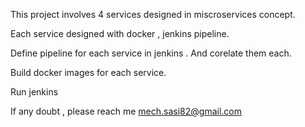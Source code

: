 This project involves 4 services designed in miscroservices concept.

Each service designed with docker , jenkins pipeline.

Define pipeline for each service in jenkins . And corelate them each.

Build docker images for each service.

Run jenkins


If any doubt , please reach me mech.sasi82@gmail.com
